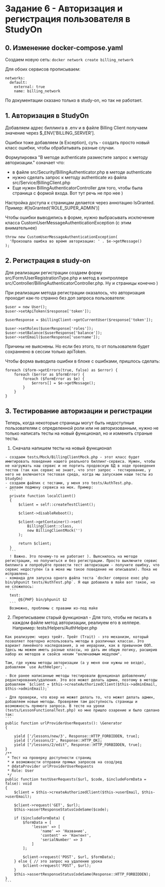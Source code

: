 # Задание 6 - Авторизация и регистрация пользователя в StudyOn

## 0. Изменение docker-compose.yaml

Создаем новую сеть: `docker network create billing_network`

Для обоих сервисов прописываем:
```
networks:
  default:
    external: true
    name: billing_network
```
По документации сказано только в study-on, но так не работает. 

## 1. Авторизация в StudyOn

Добавляем адрес биллинга в .env и в файле Billing Client получаем значение через $_ENV\['BILLING_SERVER'\].

Ошибки тоже добавляем (в Exception), суть - создать просто новый класс ошибки, чтобы обрабатывать разные случаи.

Формулировка "В методе  authenticate разместите запрос к методу авторизации." означает что:
- в файле src/Security/BillingAuthenticator.php в методе authenticate 
- нужно сделать запрос к методу authenticate из файла src/Service/BillingClient.php
- Еще нужен BillingAuthenticatorController для того, чтобы была страница с формой входа. Вот тут речь не про нее )

Настройка доступа к страницам делается через аннотацию IsGranted. Пример:  #\[IsGranted('ROLE_SUPER_ADMIN')\]

Чтобы ошибки выводились в форме, нужно выбрасывать исключение класса CustomUserMessageAuthenticationException (с этим внимательнее)
```
throw new CustomUserMessageAuthenticationException(
  'Произошла ошибка во время авторизации: ' . $e->getMessage()
);
```

## 2. Регистрация в study-on

Для реализации регистрации создаем форму src/Form/UserRegistrationType.php и метод в контроллере src/Controller/BillingAuthenticatorController.php. Ну и страницы конечно )

При реализации метода регистрации оказалось, что авторизация проходит как-то странно без доп запроса пользователя:
```
$user = new User();
$user->setApiToken($response['token']);

$userResponse = $billingClient->getCurrentUser($response['token']);

$user->setRoles($userResponse['roles']);
$user->setBalance($userResponse['balance']);
$user->setEmail($userResponse['username']);
```
Причины не выяснены. Но если без этого, то от пользователя будет сохраннено в сессии только apiToken.

Чтобы форма выводила ошибки в блоке с ошибками, пришлось сделать:
```
foreach ($form->getErrors(true, false) as $error) {
    foreach ($error as $formError) {
        foreach ($formError as $e) {
            $errors[] = $e->getMessage();
        }
    }
}
```

## 3. Тестирование авторизации и регистрации

Теперь, когда некоторые страницы могут быть недоступные пользователям с определенной роли или не авторизованным, нужно не только написать тесты на новый функционал, но и изменить страные тесты. 

  1. Сначала напишем тесты на новый функционал

    - создаем tests/Mock/BillingClientMock.php - этот класс будет имитировать поведение нашего реального биллинг-сервиса. Нужен, чтобы не нагружать наш сервис и не портить продовскую БД в ходе проведения тестов (так как сервис не знает, что этот запрос - тестирование, у него не включается тестовая среда, когда мы запускаем наши тесты из StudyOn)
    - создаем файлик с тестами, у меня это tests/AuthTest.php.
    - делаем подмену сервиса на мок. Пример:
      ```
      private function localClient()
      {
          $client = self::createTestClient();

          $client->disableReboot();

          $client->getContainer()->set(
              BillingClient::class,
              new BillingClientMock('')
          );

          return $client;
      }
      ```
      ! Важно. Это почему-то не работает ). Выяснилось на методе регистрации, но получиться и без регистрации. Просто выключите сервис биллинга и попробуйте провести тест авторизации - получите ошибку, что сервис недоступен (а в моке мы такое поведение не описывали). Пока не исправлено.
    - команда для запуска одного файла теста `docker compose exec php bin/phpunit tests/AuthTest.php`. Я еще добавила в make вот такое, но не сложилось:
      ```
      test: 
	      @${PHP} bin/phpunit $2
      ```
      Возможно, проблемы с правами из-под make

  2. Переписываем старый функционал
    - Для того, чтобы не писать в каждом файле метод авторизации, реалиуем его в хелпере. Например: tests/Helpers/AuthHelper.php

    Как реализуем: через трейт. Трейт (Trait) - это механизм, который позволяет повторно использовать методы в различных классах. Это вариант линейного наследования, а не иерархии, как в привычном ООП. Здесь мы можем иметь разные классы, но дать им общую логику, расширив набор их методов и свойсв неким "включаемым модулем". 
    
    Там, где нужны методы авторизации (а у меня они нужны не везде), добавляем `use AuthHelper;`. 

    - Все ранее написанные методы тестировали функционал добавления/редактирования/удаления. Это все может делать админ, поэтому в методы добавляем `$client = $this->createAuthorizedClient($this->adminEmail, $this->adminEmail);`

    - Для проверки, что юзер не может делать то, что может делать админ, добавляем новые методы. Проверяем там доступность страницы и возможность прямого запроса. В тесте на уроки (tests/LessonFunctionalTest.php) ко мне пришло озарение и было сделано так: 
    ```
    public function urlProviderUserRequests(): \Generator
    {
        
        yield ['/lessons/new/3', Response::HTTP_FORBIDDEN, true];
        yield ['/lessons/2', Response::HTTP_OK];
        yield ["/lessons/2/edit", Response::HTTP_FORBIDDEN, true];
    }
    /**
     * Тест на проверку доступности страниц
     * и возможности отправки прямых запросов на созд/ред
     * @dataProvider urlProviderUserRequests
     * Role: User
     */
    public function testUserRequests($url, $code, $includeFormData = false): void
    {
        $client = $this->createAuthorizedClient($this->userEmail, $this->userEmail);

        $client->request('GET', $url);
        $this->assertResponseStatusCodeSame($code);

        if ($includeFormData) {
            $formData = [
                'lesson' => [
                    'name' => 'Название',
                    'content' => 'Контент',
                    'serialNumber' => 3
                ]
            ];
    
            $client->request('POST', $url, $formData);
        } else { // это запрос на удаление урока
            $client->request('POST', $url);
        }
        $this->assertResponseStatusCodeSame(Response::HTTP_FORBIDDEN);
    }
    ```